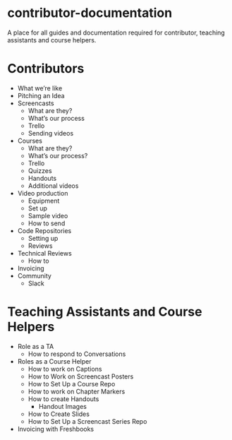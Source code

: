 # contributor-documentation
A place for all guides and documentation required for contributor, teaching assistants and course helpers.

# Contributors
- What we’re like
- Pitching an Idea
- Screencasts
   - What are they?
   - What’s our process
   -  Trello
   - Sending videos 
- Courses
   - What are they?
   - What’s our process?
   - Trello
   - Quizzes
   -  Handouts
   - Additional videos
- Video production
   - Equipment
   - Set up
   - Sample video
   - How to send
- Code Repositories
   - Setting up
   - Reviews
- Technical Reviews
   - How to 
- Invoicing 
- Community
  - Slack

# Teaching Assistants and Course Helpers
- Role as a TA
    - How to respond to Conversations
- Roles as a Course Helper
   - How to work on Captions
   - How to Work on Screencast Posters
   - How to Set Up a Course Repo
   - How to work on Chapter Markers
   - How to create Handouts
      - Handout Images 
   - How to Create Slides
   - How to Set Up a Screencast Series Repo
- Invoicing with Freshbooks

